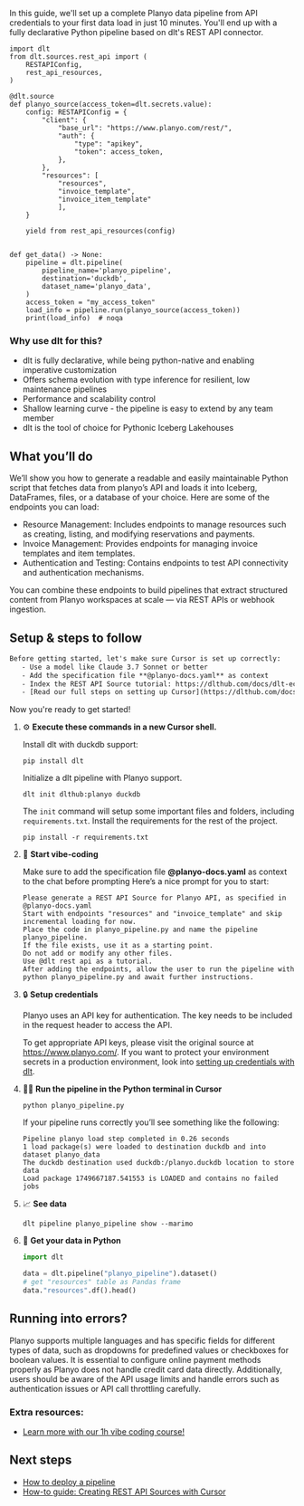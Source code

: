In this guide, we'll set up a complete Planyo data pipeline from API credentials to your first data load in just 10 minutes. You'll end up with a fully declarative Python pipeline based on dlt's REST API connector.

```python-outcome
import dlt
from dlt.sources.rest_api import (
    RESTAPIConfig,
    rest_api_resources,
)

@dlt.source
def planyo_source(access_token=dlt.secrets.value):
    config: RESTAPIConfig = {
        "client": {
            "base_url": "https://www.planyo.com/rest/",
            "auth": {
                "type": "apikey",
                "token": access_token,
            },
        },
        "resources": [
            "resources",
            "invoice_template",
            "invoice_item_template"
            ],
    }

    yield from rest_api_resources(config)


def get_data() -> None:
    pipeline = dlt.pipeline(
        pipeline_name='planyo_pipeline',
        destination='duckdb',
        dataset_name='planyo_data', 
    )
    access_token = "my_access_token"
    load_info = pipeline.run(planyo_source(access_token))
    print(load_info)  # noqa
```

### Why use dlt for this?

- dlt is fully declarative, while being python-native and enabling imperative customization
- Offers schema evolution with type inference for resilient, low maintenance pipelines
- Performance and scalability control
- Shallow learning curve - the pipeline is easy to extend by any team member
- dlt is the tool of choice for Pythonic Iceberg Lakehouses

## What you’ll do

We’ll show you how to generate a readable and easily maintainable Python script that fetches data from planyo’s API and loads it into Iceberg, DataFrames, files, or a database of your choice. Here are some of the endpoints you can load:

- Resource Management: Includes endpoints to manage resources such as creating, listing, and modifying reservations and payments.
- Invoice Management: Provides endpoints for managing invoice templates and item templates.
- Authentication and Testing: Contains endpoints to test API connectivity and authentication mechanisms.

You can combine these endpoints to build pipelines that extract structured content from Planyo workspaces at scale — via REST APIs or webhook ingestion.

## Setup & steps to follow

```default
Before getting started, let's make sure Cursor is set up correctly:
   - Use a model like Claude 3.7 Sonnet or better
   - Add the specification file **@planyo-docs.yaml** as context
   - Index the REST API Source tutorial: https://dlthub.com/docs/dlt-ecosystem/verified-sources/rest_api/ and add it to context as **@dlt rest api**
   - [Read our full steps on setting up Cursor](https://dlthub.com/docs/dlt-ecosystem/llm-tooling/cursor-restapi#23-configuring-cursor-with-documentation)
```

Now you're ready to get started! 

1. ⚙️ **Execute these commands in a new Cursor shell.**
    
    Install dlt with duckdb support:
    ```shell
    pip install dlt
    ```

    Initialize a dlt pipeline with Planyo support.
    ```shell
    dlt init dlthub:planyo duckdb
    ```

    The `init` command will setup some important files and folders, including `requirements.txt`. Install the requirements for the rest of the project.
    ```shell
    pip install -r requirements.txt
    ```
    
2. 🤠 **Start vibe-coding**
    
    Make sure to add the specification file **@planyo-docs.yaml** as context to the chat before prompting
    Here’s a nice prompt for you to start: 
    
    ```prompt
    Please generate a REST API Source for Planyo API, as specified in @planyo-docs.yaml 
    Start with endpoints "resources" and "invoice_template" and skip incremental loading for now. 
    Place the code in planyo_pipeline.py and name the pipeline planyo_pipeline. 
    If the file exists, use it as a starting point. 
    Do not add or modify any other files. 
    Use @dlt rest api as a tutorial. 
    After adding the endpoints, allow the user to run the pipeline with python planyo_pipeline.py and await further instructions.
    ```

    
3. 🔒 **Setup credentials** 
    
    Planyo uses an API key for authentication. The key needs to be included in the request header to access the API.
    
    To get appropriate API keys, please visit the original source at https://www.planyo.com/.
    If you want to protect your environment secrets in a production environment, look into [setting up credentials with dlt](https://dlthub.com/docs/walkthroughs/add_credentials).
    
4. 🏃‍♀️ **Run the pipeline in the Python terminal in Cursor**
    
    ```shell
    python planyo_pipeline.py
    ```
    
    If your pipeline runs correctly you’ll see something like the following:
    
    ```shell
    Pipeline planyo load step completed in 0.26 seconds
    1 load package(s) were loaded to destination duckdb and into dataset planyo_data
    The duckdb destination used duckdb:/planyo.duckdb location to store data
    Load package 1749667187.541553 is LOADED and contains no failed jobs
    ```
    
5. 📈 **See data**
    
    ```shell
    dlt pipeline planyo_pipeline show --marimo
    ```
    
6. 🐍 **Get your data in Python**
    
    ```python
    import dlt

   data = dlt.pipeline("planyo_pipeline").dataset()
   # get "resources" table as Pandas frame
   data."resources".df().head()
    ```

## Running into errors?

Planyo supports multiple languages and has specific fields for different types of data, such as dropdowns for predefined values or checkboxes for boolean values. It is essential to configure online payment methods properly as Planyo does not handle credit card data directly. Additionally, users should be aware of the API usage limits and handle errors such as authentication issues or API call throttling carefully.

### Extra resources:

- [Learn more with our 1h vibe coding course!](https://www.youtube.com/watch?v=GGid70rnJuM)

## Next steps

- [How to deploy a pipeline](https://dlthub.com/docs/walkthroughs/deploy-a-pipeline)
- [How-to guide: Creating REST API Sources with Cursor](https://dlthub.com/docs/dlt-ecosystem/llm-tooling/cursor-restapi)